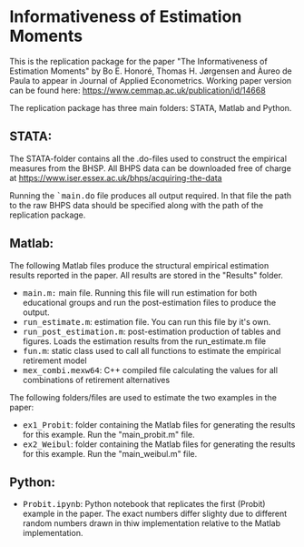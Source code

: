 # Informativeness of Estimation Moments

This is the replication package for the paper "The Informativeness of Estimation Moments"
by Bo E. Honoré, Thomas H. Jørgensen and Àureo de Paula to appear in Journal of Applied Econometrics.
Working paper version can be found here: https://www.cemmap.ac.uk/publication/id/14668

The replication package has three main folders: STATA, Matlab and Python.

STATA:
------
The STATA-folder contains all the .do-files used to construct the empirical measures from the BHSP. All BHPS data can be downloaded free of charge at https://www.iser.essex.ac.uk/bhps/acquiring-the-data

Running the <tt>`main.do</tt> file produces all output required. In that file the path to the raw BHPS data should be specified along with the path of the replication package.

Matlab:
------
The following Matlab files produce the structural empirical estimation results reported in the paper. All results are stored in the "Results" folder.
* <tt>main.m:</tt>			main file. Running this file will run estimation for both educational groups and run the post-estimation files to produce the output.
* <tt>run_estimate.m</tt>:		estimation file. You can run this file by it's own.	
* <tt>run_post_estimation.m</tt>:	post-estimation production of tables and figures. Loads the estimation results from the run_estimate.m file	
* <tt>fun.m</tt>:			static class used to call all functions to estimate the empirical retirement model
* <tt>mex_combi.mexw64</tt>: 	C++ compiled file calculating the values for all combinations of retirement alternatives

The following folders/files are used to estimate the two examples in the paper:
* <tt>ex1_Probit</tt>:		folder containing the Matlab files for generating the results for this example. Run the "main_probit.m" file.
* <tt>ex2_Weibul</tt>:		folder containing the Matlab files for generating the results for this example. Run the "main_weibul.m" file.

Python:
------
* <tt>Probit.ipynb</tt>:		Python notebook that replicates the first (Probit) example in the paper. The exact numbers differ slighty due to different random numbers drawn in thiw implementation relative to the Matlab implementation.
